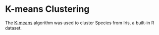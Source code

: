 # K-means Clustering

The [K-means](https://en.wikipedia.org/wiki/K-means_clustering) algorithm was used to cluster Species from Iris, a built-in R dataset.